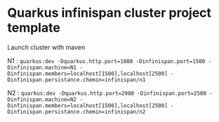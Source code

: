 # Quarkus infinispan cluster project template

Launch cluster with maven

N1 : `quarkus:dev -Dquarkus.http.port=1080 -Dinfinispan.port=1500 -Dinfinispan.machine=N1 -Dinfinispan.members=localhost[1500],localhost[2500] -Dinfinispan.persistance.chemin=infinispan/n1`

N2 : `quarkus:dev -Dquarkus.http.port=2080 -Dinfinispan.port=2500 -Dinfinispan.machine=N2 -Dinfinispan.members=localhost[1500],localhost[2500] -Dinfinispan.persistance.chemin=infinispan/n2`